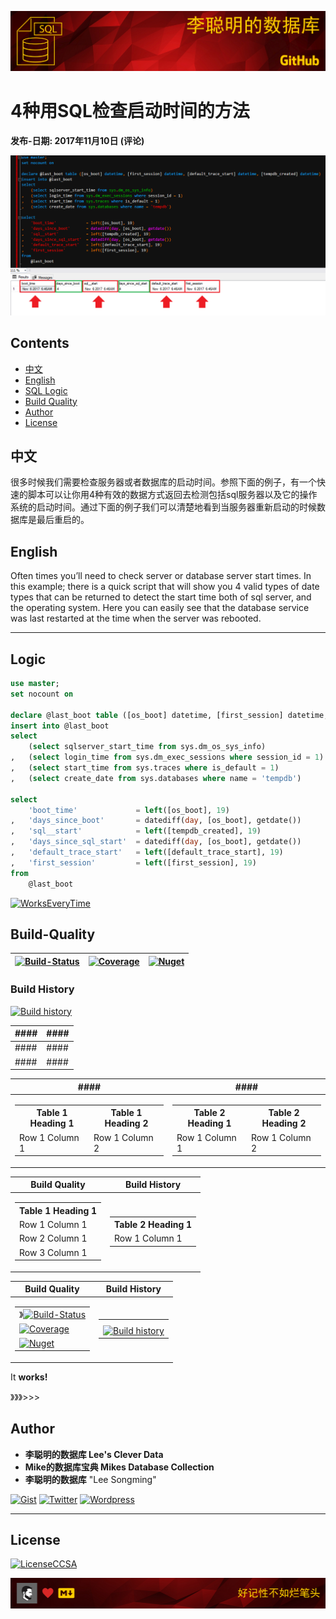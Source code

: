 ![CLEVER DATA GIT REPO](https://raw.githubusercontent.com/LiCongMingDeShujuku/git-resources/master/0-clever-data-github.png "李聪明的数据库")


# 4种用SQL检查启动时间的方法
**发布-日期: 2017年11月10日 (评论)**

![Check Boot Time With SQL](images/image0012.png?raw=true "SQL Boot Time")

## Contents

- [中文](#中文)
- [English](#English)
- [SQL Logic](#Logic)
- [Build Quality](#Build-Quality)
- [Author](#Author)
- [License](#License) 


## 中文
很多时候我们需要检查服务器或者数据库的启动时间。参照下面的例子，有一个快速的脚本可以让你用4种有效的数据方式返回去检测包括sql服务器以及它的操作系统的启动时间。通过下面的例子我们可以清楚地看到当服务器重新启动的时候数据库是最后重启的。


## English
Often times you’ll need to check server or database server start times. In this example; there is a quick script that will show you 4 valid types of date types that can be returned to detect the start time both of sql server, and the operating system. Here you can easily see that the database service was last restarted at the time when the server was rebooted.


---
## Logic
```SQL
use master;
set nocount on
 
declare @last_boot table ([os_boot] datetime, [first_session] datetime, [default_trace_start] datetime, [tempdb_created] datetime)
insert into @last_boot
select
    (select sqlserver_start_time from sys.dm_os_sys_info)
,   (select login_time from sys.dm_exec_sessions where session_id = 1)
,   (select start_time from sys.traces where is_default = 1)
,   (select create_date from sys.databases where name = 'tempdb')
 
select
    'boot_time'     		= left([os_boot], 19)
,   'days_since_boot'   	= datediff(day, [os_boot], getdate())
,   'sql__start'        	= left([tempdb_created], 19)
,   'days_since_sql_start'  = datediff(day, [os_boot], getdate())
,   'default_trace_start'   = left([default_trace_start], 19)
,   'first_session'     	= left([first_session], 19)
from
    @last_boot

```

[![WorksEveryTime](https://forthebadge.com/images/badges/60-percent-of-the-time-works-every-time.svg)](https://shitday.de/)

## Build-Quality 
| [![Build-Status](https://ci.appveyor.com/api/projects/status/pjxh5g91jpbh7t84?svg=true)](#) | [![Coverage](https://coveralls.io/repos/github/tygerbytes/ResourceFitness/badge.svg?branch=master)](#) | [![Nuget](https://img.shields.io/nuget/v/TW.Resfit.Core.svg?style=flat-square)](#) |
|-|-|-|

### Build History

[![Build history](https://buildstats.info/appveyor/chart/tygerbytes/resourcefitness)](https://ci.appveyor.com/project/tygerbytes/resourcefitness/history)

| #### | #### | 
|------|------|
| #### | #### |
| #### | #### |


| #### | #### |
|--|--|
|<table> <tr><th>Table 1 Heading 1</th><th>Table 1 Heading 2</th></tr><tr><td>Row 1 Column 1</td><td>Row 1 Column 2</td></tr> </table>| <table> <tr><th>Table 2 Heading 1</th><th>Table 2 Heading 2</th></tr><tr><td>Row 1 Column 1</td><td>Row 1 Column 2</td></tr> </table>|

| Build Quality | Build History |
|--|--|
|<table> <tr><th>Table 1 Heading 1</th></tr><tr><td>Row 1 Column 1</td><tr><td>Row 2 Column 1</td><tr><td>Row 3 Column 1</td></tr> </table>| <table> <tr><th>Table 2 Heading 1</th></tr><tr><td>Row 1 Column 1</td></tr> </table>|

| Build Quality | Build History |
|--|--|
|<table> <tr><td>》[![Build-Status](https://ci.appveyor.com/api/projects/status/pjxh5g91jpbh7t84?svg?style=flat-square)](#)</td></tr><tr><td>[![Coverage](https://coveralls.io/repos/github/tygerbytes/ResourceFitness/badge.svg?style=flat-square)](#) </td><tr><td>[![Nuget](https://img.shields.io/nuget/v/TW.Resfit.Core.svg?style=flat-square)](#)</td></tr></tbody></table>| <table> <tr><th></th></tr><tr><td>[![Build history](https://buildstats.info/appveyor/chart/tygerbytes/resourcefitness)](#)</td></tr> </table>|



<span style="display:block" class="note">It **works!**</span>






》》》>>>



## Author

- **李聪明的数据库 Lee's Clever Data**
- **Mike的数据库宝典 Mikes Database Collection**
- **李聪明的数据库** "Lee Songming"

[![Gist](https://img.shields.io/badge/Gist-李聪明的数据库-<COLOR>.svg)](https://gist.github.com/congmingshuju)
[![Twitter](https://img.shields.io/badge/Twitter-mike的数据库宝典-<COLOR>.svg)](https://twitter.com/mikesdatawork?lang=en)
[![Wordpress](https://img.shields.io/badge/Wordpress-mike的数据库宝典-<COLOR>.svg)](https://mikesdatawork.wordpress.com/)

---
## License
[![LicenseCCSA](https://img.shields.io/badge/License-CreativeCommonsSA-<COLOR>.svg)](https://creativecommons.org/share-your-work/licensing-types-examples/)

![Lee Songming](https://raw.githubusercontent.com/LiCongMingDeShujuku/git-resources/master/1-clever-data-github.png "李聪明的数据库")

